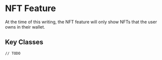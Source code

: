 # NFT Feature

At the time of this writing, the NFT feature will only show NFTs that the user owns in their wallet. 

## Key Classes

`// TODO`

